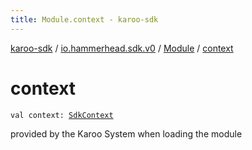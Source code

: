 ```yaml
---
title: Module.context - karoo-sdk
---
```


[karoo-sdk](../../index.html) / [io.hammerhead.sdk.v0](../index.html) / [Module](index.html) / [context](./context.html)

# context

`val context: `[`SdkContext`](../-sdk-context/index.html)

provided by the Karoo System when loading the module

